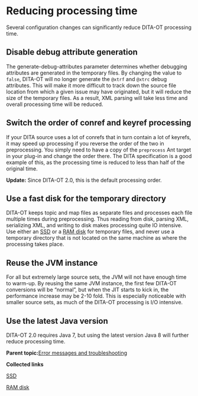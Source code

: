 # Reducing processing time

Several configuration changes can significantly reduce DITA-OT processing time.

## Disable debug attribute generation

The generate-debug-attributes parameter determines whether debugging attributes are generated in the temporary files. By changing the value to `false`, DITA-OT will no longer generate the `@xtrf` and `@xtrc` debug attributes. This will make it more difficult to track down the source file location from which a given issue may have originated, but it will reduce the size of the temporary files. As a result, XML parsing will take less time and overall processing time will be reduced.

## Switch the order of conref and keyref processing

If your DITA source uses a lot of conrefs that in turn contain a lot of keyrefs, it may speed up processing if you reverse the order of the two in preprocessing. You simply need to have a copy of the `preprocess` Ant target in your plug-in and change the order there. The DITA specification is a good example of this, as the processing time is reduced to less than half of the original time.

**Update:** Since DITA-OT 2.0, this is the default processing order.

## Use a fast disk for the temporary directory

DITA-OT keeps topic and map files as separate files and processes each file multiple times during preprocessing. Thus reading from disk, parsing XML, serializing XML, and writing to disk makes processing quite IO intensive. Use either an [SSD](http://en.wikipedia.org/wiki/Solid-state_drive) or a [RAM disk](http://en.wikipedia.org/wiki/RAM_drive) for temporary files, and never use a temporary directory that is not located on the same machine as where the processing takes place.

## Reuse the JVM instance

For all but extremely large source sets, the JVM will not have enough time to warm-up. By reusing the same JVM instance, the first few DITA-OT conversions will be “normal”, but when the JIT starts to kick in, the performance increase may be 2-10 fold. This is especially noticeable with smaller source sets, as much of the DITA-OT processing is I/O intensive.

## Use the latest Java version

DITA-OT 2.0 requires Java 7, but using the latest version Java 8 will further reduce processing time.

**Parent topic:**[Error messages and troubleshooting](../user-guide/troubleshooting-overview.md)

**Collected links**  


[SSD](http://en.wikipedia.org/wiki/Solid-state_drive)

[RAM disk](http://en.wikipedia.org/wiki/RAM_drive)

